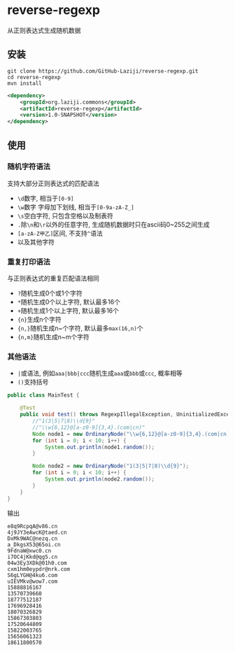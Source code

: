 # reverse-regexp

从正则表达式生成随机数据

## 安装
```
git clone https://github.com/GitHub-Laziji/reverse-regexp.git
cd reverse-regexp
mvn install
```

```xml
<dependency>
    <groupId>org.laziji.commons</groupId>
    <artifactId>reverse-regexp</artifactId>
    <version>1.0-SNAPSHOT</version>
</dependency>
```

## 使用
### 随机字符语法
支持大部分正则表达式的匹配语法
- `\d`数字, 相当于`[0-9]`
- `\w`数字 字母加下划线, 相当于`[0-9a-zA-Z_]`
- `\s`空白字符, 只包含空格以及制表符
- `.`除`\n`和`\r`以外的任意字符, 生成随机数据时只在ascii码0~255之间生成
- `[a-zA-Z甲乙]`区间, 不支持`^`语法
- 以及其他字符
### 重复打印语法
与正则表达式的重复匹配语法相同
- `?`随机生成0个或1个字符
- `*`随机生成0个以上字符, 默认最多16个
- `+`随机生成1个以上字符, 默认最多16个
- `{n}`生成n个字符
- `{n,}`随机生成n~个字符, 默认最多`max(16,n)`个
- `{n,m}`随机生成n~m个字符

### 其他语法
- `|`或语法, 例如`aaa|bbb|ccc`随机生成`aaa`或`bbb`或`ccc`, 概率相等
- `()`支持括号

```java
public class MainTest {

    @Test
    public void test() throws RegexpIllegalException, UninitializedException, TypeNotMatchException {
        //"1(3|5|7|8)\\d{9}"
        //"\\w{6,12}@[a-z0-9]{3,4}.(com|cn)"
        Node node1 = new OrdinaryNode("\\w{6,12}@[a-z0-9]{3,4}.(com|cn)");
        for (int i = 0; i < 10; i++) {
            System.out.println(node1.random());
        }

        Node node2 = new OrdinaryNode("1(3|5|7|8)\\d{9}");
        for (int i = 0; i < 10; i++) {
            System.out.println(node2.random());
        }
    }
}
```

输出
```
e8q9RcpqA@v86.cn
4j9JY3eAwcK@taed.cn
DxMk9WAC@nezq.cn
a_DkgsX53@65oi.cn
9FdnaW@xwc0.cn
i7OC4jKkd@qg5.cn
04w3Ey3XDk@01h0.com
cxm1hm0eypdr@nrk.com
S6gLYGH@4ku6.com
uIEVMkv@wow7.com
15888816167
13570739660
18777512187
17696928416
18070326829
15867303803
17520644809
15822003765
15656061323
18611800570
```